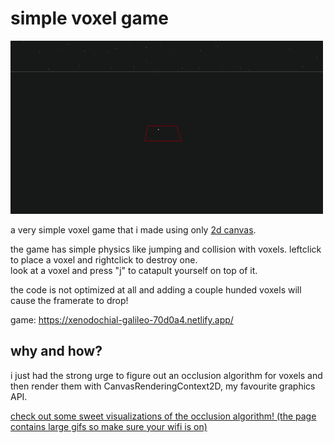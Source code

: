# simple voxel game

![demo gif](./demo.gif)

a very simple voxel game that i made using only [2d canvas](https://developer.mozilla.org/de/docs/Web/API/CanvasRenderingContext2D).  

the game has simple physics like jumping and collision with voxels. 
leftclick to place a voxel and rightclick to destroy one.  
look at a voxel and press "j" to catapult yourself on top of it.  

the code is not optimized at all and adding a couple hunded voxels will cause the framerate to drop!  

game: https://xenodochial-galileo-70d0a4.netlify.app/

## why and how?

i just had the strong urge to figure out an occlusion algorithm for voxels and then render them with CanvasRenderingContext2D, my favourite graphics API.  

[check out some sweet visualizations of the occlusion algorithm! (the page contains large gifs so make sure your wifi is on)](./occlusion-visualizations/README.md)
